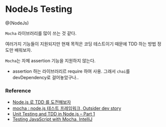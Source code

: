 # NodeJs Testing

@(NodeJs)

`Mocha` 라이브러리를 많이 쓰는 것 같다.

여러가지 기능들이 지원되지만 현재 목적은 코딩 테스트이기 때문에 TDD 하는 방법 정도만 배워보자.

`Mocha`는 자체 assertion 기능을 지원하지 않는다. 
- assertion 하는 라이브러리르 require 하여 사용. 그래서 `chai`를 devDependency로 걸어놓았구나..


### Reference

- [Node.js 로 TDD 를 도전해보자](http://seokjun.kr/node-js-tdd/)
- [mocha : node.js 테스트 프레임워크, Outsider dev story](https://blog.outsider.ne.kr/770)
- [Unit Testing and TDD in Node.js – Part 1](https://www.codementor.io/davidtang/unit-testing-and-tdd-in-node-js-part-1-8t714s877)
- [Testing JavaScript with Mocha, IntelliJ](https://www.jetbrains.com/help/idea/testing-javascript-with-mocha.html)